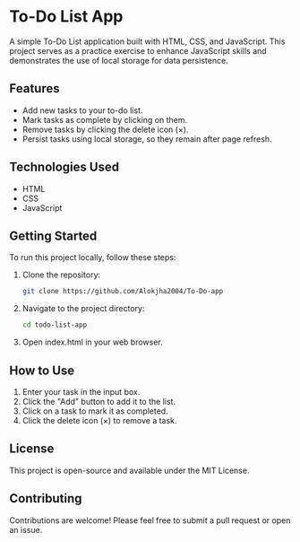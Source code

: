 # To-Do List App

A simple To-Do List application built with HTML, CSS, and JavaScript. This project serves as a practice exercise to enhance JavaScript skills and demonstrates the use of local storage for data persistence.

## Features

- Add new tasks to your to-do list.
- Mark tasks as complete by clicking on them.
- Remove tasks by clicking the delete icon (×).
- Persist tasks using local storage, so they remain after page refresh.

## Technologies Used

- HTML
- CSS
- JavaScript

## Getting Started

To run this project locally, follow these steps:

1. Clone the repository:
   ```bash
   git clone https://github.com/Alokjha2004/To-Do-app
2. Navigate to the project directory:
   ```bash
   cd todo-list-app
4. Open index.html in your web browser.
   
## How to Use

1. Enter your task in the input box.
2. Click the "Add" button to add it to the list.
3. Click on a task to mark it as completed.
4. Click the delete icon (×) to remove a task.

## License

This project is open-source and available under the MIT License.

## Contributing

Contributions are welcome! Please feel free to submit a pull request or open an issue.

